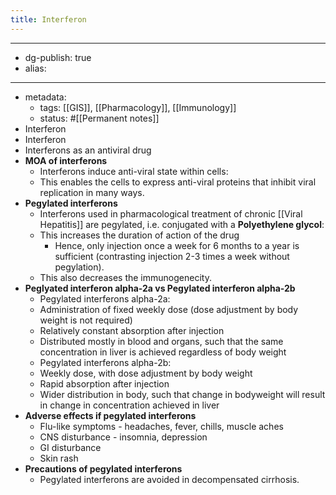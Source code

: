 ```yaml
---
title: Interferon
---
```


- --
- dg-publish: true
- alias:
- --
- metadata:
	- tags: [[GIS]], [[Pharmacology]], [[Immunology]]
	- status: #[[Permanent notes]]
- Interferon
- Interferon
- Interferons as an antiviral drug
- **MOA of interferons**
	- Interferons induce anti-viral state within cells:
	- This enables the cells to express anti-viral proteins that inhibit viral replication in many ways.
- **Pegylated interferons**
	- Interferons used in pharmacological treatment of chronic [[Viral Hepatitis]] are pegylated, i.e. conjugated with a **Polyethylene glycol**:
	- This increases the duration of action of the drug
		- Hence, only injection once a week for 6 months to a year is sufficient (contrasting injection 2-3 times a week without pegylation).
	- This also decreases the immunogenecity.
- **Peglyated interferon alpha-2a vs Pegylated interferon alpha-2b**
	- Pegylated interferons alpha-2a:
	- Administration of fixed weekly dose (dose adjustment by body weight is not required)
	- Relatively constant absorption after injection
	- Distributed mostly in blood and organs, such that the same concentration in liver is achieved regardless of body weight
	- Pegylated interferons alpha-2b:
	- Weekly dose, with dose adjustment by body weight
	- Rapid absorption after injection
	- Wider distribution in body, such that change in bodyweight will result in change in concentration achieved in liver
- **Adverse effects if pegylated interferons**
	- Flu-like symptoms - headaches, fever, chills, muscle aches
	- CNS disturbance - insomnia, depression
	- GI disturbance
	- Skin rash
- **Precautions of pegylated interferons**
	- Pegylated interferons are avoided in decompensated cirrhosis.